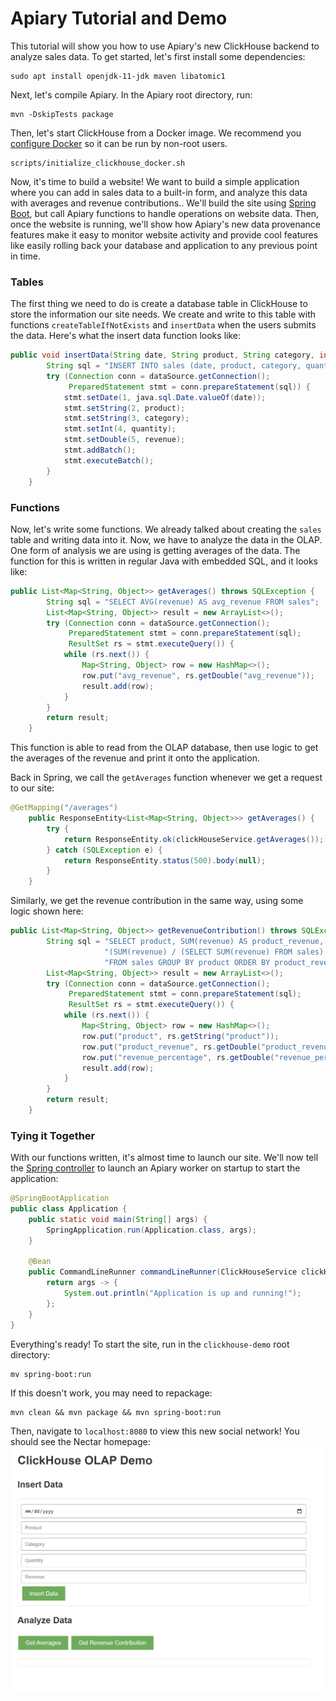 # Apiary Tutorial and Demo

This tutorial will show you how to use Apiary's new ClickHouse backend to analyze sales data.
To get started, let's first install some dependencies:

```shell
sudo apt install openjdk-11-jdk maven libatomic1
```

Next, let's compile Apiary. In the Apiary root directory, run:

```shell
mvn -DskipTests package
```

Then, let's start ClickHouse from a Docker image. We recommend you [configure Docker](https://docs.docker.com/engine/install/linux-postinstall/) so it can be run by non-root users.

```shell
scripts/initialize_clickhouse_docker.sh
```

Now, it's time to build a website!
We want to build a simple application where you can
add in sales data to a built-in form, and analyze this data with
averages and revenue contributions..
We'll build the site using [Spring Boot](https://spring.io/projects/spring-boot),
but call Apiary functions to handle operations on website data.
Then, once the website is running,
we'll show how Apiary's new data provenance features make it easy
to monitor website activity and provide
cool features like easily rolling back
your database and application to any previous point in time.

### Tables 
The first thing we need to do is create a database table in ClickHouse
to store the information our site needs.
We create and write to this table with functions `createTableIfNotExists` and `insertData`
when the users submits the data.
Here's what the insert data function looks like:

```java
public void insertData(String date, String product, String category, int quantity, double revenue) throws SQLException {
        String sql = "INSERT INTO sales (date, product, category, quantity, revenue) VALUES (?, ?, ?, ?, ?)";
        try (Connection conn = dataSource.getConnection();
             PreparedStatement stmt = conn.prepareStatement(sql)) {
            stmt.setDate(1, java.sql.Date.valueOf(date));
            stmt.setString(2, product);
            stmt.setString(3, category);
            stmt.setInt(4, quantity);
            stmt.setDouble(5, revenue);
            stmt.addBatch();
            stmt.executeBatch();
        }
    }

```

### Functions

Now, let's write some functions.
We already talked about creating the `sales` table and writing data into it.
Now, we have to analyze the data in the OLAP.
One form of analysis we are using is getting averages of the data.
The function for this is written in regular Java
with embedded SQL, and it looks like:

```java
public List<Map<String, Object>> getAverages() throws SQLException {
        String sql = "SELECT AVG(revenue) AS avg_revenue FROM sales";
        List<Map<String, Object>> result = new ArrayList<>();
        try (Connection conn = dataSource.getConnection();
             PreparedStatement stmt = conn.prepareStatement(sql);
             ResultSet rs = stmt.executeQuery()) {
            while (rs.next()) {
                Map<String, Object> row = new HashMap<>();
                row.put("avg_revenue", rs.getDouble("avg_revenue"));
                result.add(row);
            }
        }
        return result;
    }

```

This function is able to read from the OLAP database, then
use logic to get the averages of the revenue and print it onto the application.

Back in Spring, we call the `getAverages` function
whenever we get a request to our site:
```java
@GetMapping("/averages")
    public ResponseEntity<List<Map<String, Object>>> getAverages() {
        try {
            return ResponseEntity.ok(clickHouseService.getAverages());
        } catch (SQLException e) {
            return ResponseEntity.status(500).body(null);
        }
    }
```

Similarly, we get the revenue contribution in the same way,
using some logic shown here:

``` java
public List<Map<String, Object>> getRevenueContribution() throws SQLException {
        String sql = "SELECT product, SUM(revenue) AS product_revenue, " +
                     "(SUM(revenue) / (SELECT SUM(revenue) FROM sales) * 100) AS revenue_percentage " +
                     "FROM sales GROUP BY product ORDER BY product_revenue DESC";
        List<Map<String, Object>> result = new ArrayList<>();
        try (Connection conn = dataSource.getConnection();
             PreparedStatement stmt = conn.prepareStatement(sql);
             ResultSet rs = stmt.executeQuery()) {
            while (rs.next()) {
                Map<String, Object> row = new HashMap<>();
                row.put("product", rs.getString("product"));
                row.put("product_revenue", rs.getDouble("product_revenue"));
                row.put("revenue_percentage", rs.getDouble("revenue_percentage"));
                result.add(row);
            }
        }
        return result;
    }

```

### Tying it Together

With our functions written, it's almost time to launch our site.
We'll now tell the [Spring controller](src\main\java\com\clickhousedemo\Application.java)
to launch an Apiary worker on startup to start the application:

```java
@SpringBootApplication
public class Application {
    public static void main(String[] args) {
        SpringApplication.run(Application.class, args);
    }

    @Bean
    public CommandLineRunner commandLineRunner(ClickHouseService clickHouseService) {
        return args -> {
            System.out.println("Application is up and running!");
        };
    }
}

```

Everything's ready!  To start the site, run in the `clickhouse-demo` root directory:

    mv spring-boot:run

If this doesn't work, you may need to repackage:

    mvn clean && mvn package && mvn spring-boot:run

Then, navigate to `localhost:8080` to view this new social network! You should see the Nectar homepage:
<img src='app_screenshot.png' width="600">